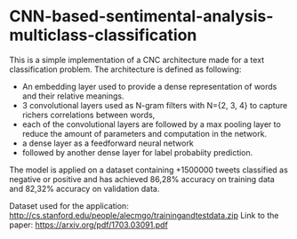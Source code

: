 # CNN-based-sentimental-analysis-multiclass-classification

This is a simple implementation of a CNC architecture made for a text classification problem.
The architecture is defined as following:
- An embedding layer used to provide a dense representation of words and their relative meanings.
- 3 convolutional layers used as N-gram filters with N={2, 3, 4} to capture richers correlations between words,
- each of the convolutional layers are followed by a max pooling layer to reduce the amount of parameters and computation in the network.
- a dense layer as a feedforward neural network
- followed by another dense layer for label probabiity prediction.

The model is applied on a dataset containing +1500000 tweets classified as negative or positive and has achieved 86,28% accuracy on training data and 82,32% accuracy on validation data.

Dataset used for the application: http://cs.stanford.edu/people/alecmgo/trainingandtestdata.zip
Link to the paper: https://arxiv.org/pdf/1703.03091.pdf
